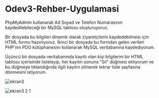 # Odev3-Rehber-Uygulamasi
 
PhpMyAdmin kullanarak Ad Soyad ve Telefon Numarasının kaydedilebileceği bir MySQL tablosu oluşturuyoruz. 

Bir dosyada bu bilgileri dinamik olarak ziyaretçilerin kaydedebilmesi için HTML formu hazırlıyoruz. İkinci bir dosyada bu formdan gelen verileri PHP'nin PDO kütüphanesini kullanarak MySQL veritabanına kaydediyorum.

Üçüncü bir dosyada veritabanında kayıtlı olan kişi bilgilerini bir HTML tablosu içerisinde listeleyip, her kayıtın sonuna "Sil" düğmesi ekliyorum ve bu düğmeye tıklandığında ilgili kayıtın silinerek tekrar liste sayfasına dönmesini istiyorum.

![ekran3](https://user-images.githubusercontent.com/101289239/203833224-50f92892-68a8-4e2c-a23d-4c59cd7f68d8.png)

![ekran3 2 1](https://user-images.githubusercontent.com/101289239/203834104-dbb50f08-fb74-4e3e-b4a2-02d1c0bd361c.png)
